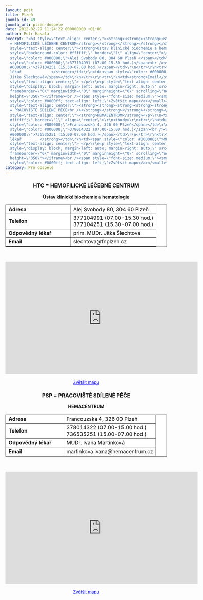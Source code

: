 ```yaml
---
layout: post
title: Plzeň
joomla_id: 49
joomla_url: plzen-dospele
date: 2012-02-29 11:24:22.000000000 +01:00
author: Petr Hasala
excerpt: "<h3 style=\"text-align: center;\"><strong><strong><strong><strong><strong><strong><strong><strong>HTC
  = HEMOFILICKÉ LÉČEBNÉ CENTRUM</strong></strong></strong></strong></strong></strong></strong></strong></h3>\r\n<p
  style=\"text-align: center;\"><strong>Ústav klinické biochemie a hematologie</strong></p>\r\n<table
  style=\"background-color: #ffffff;\" border=\"1\" align=\"center\">\r\n<tbody>\r\n<tr>\r\n<td><strong>Adresa</strong></td>\r\n<td><span
  style=\"color: #000000;\">Alej Svobody 80, 304 60 Plzeň </span></td>\r\n</tr>\r\n<tr>\r\n<td><strong>Telefon</strong></td>\r\n<td><span
  style=\"color: #000000;\">377104991 (07.00-15.30 hod.)</span><br /><span style=\"color:
  #000000;\">377104251 (15.30-07.00 hod.)</span></td>\r\n</tr>\r\n<tr>\r\n<td><strong>Odpovědný
  lékař             </strong></td>\r\n<td><span style=\"color: #000000;\">prim. MUDr.
  Jitka Šlechtová</span></td>\r\n</tr>\r\n<tr>\r\n<td><strong>Email</strong></td>\r\n<td>slechtova@fnplzen.cz</td>\r\n</tr>\r\n</tbody>\r\n</table>\r\n<p
  style=\"text-align: center;\"> </p>\r\n<p style=\"text-align: center;\"><iframe
  style=\"display: block; margin-left: auto; margin-right: auto;\" src=\"http://maps.google.cz/maps?hl=cs&amp;q=Alej+Svobody+80,+304+60+Plze%C5%88&amp;ie=UTF8&amp;sqi=2&amp;hq=&amp;hnear=Alej+Svobody+923%2F80,+323+00+Plze%C5%88-Severn%C3%AD+P%C5%99edm%C4%9Bst%C3%AD&amp;t=h&amp;brcurrent=5,0,0&amp;ll=49.762306,13.380232&amp;spn=0.019405,0.051498&amp;z=14&amp;iwloc=A&amp;output=embed\"
  frameborder=\"0\" marginwidth=\"0\" marginheight=\"0\" scrolling=\"no\" width=\"600\"
  height=\"350\"></iframe><br /><span style=\"font-size: medium;\"><small><a href=\"http://maps.google.cz/maps?hl=cs&amp;q=Alej+Svobody+80,+304+60+Plze%C5%88&amp;ie=UTF8&amp;sqi=2&amp;hq=&amp;hnear=Alej+Svobody+923%2F80,+323+00+Plze%C5%88-Severn%C3%AD+P%C5%99edm%C4%9Bst%C3%AD&amp;t=h&amp;brcurrent=5,0,0&amp;ll=49.762306,13.380232&amp;spn=0.019405,0.051498&amp;z=14&amp;iwloc=A&amp;source=embed\"
  style=\"color: #0000ff; text-align: left;\">Zvětšit mapu</a></small></span></p>\r\n<h3
  style=\"text-align: center;\"><strong><strong><strong><strong><strong><strong><strong><strong>PSP
  = PRACOVIŠTĚ SDÍLENÉ PÉČE<br /></strong></strong></strong></strong></strong></strong></strong></strong></h3>\r\n<p
  style=\"text-align: center;\"><strong>HEMACENTRUM</strong></p>\r\n<table style=\"background-color:
  #ffffff;\" border=\"1\" align=\"center\">\r\n<tbody>\r\n<tr>\r\n<td><strong>Adresa</strong></td>\r\n<td><span
  style=\"color: #000000;\">Francouzská 4, 326 00 Plzeň</span></td>\r\n</tr>\r\n<tr>\r\n<td><strong>Telefon</strong></td>\r\n<td><span
  style=\"color: #000000;\">378014322 (07.00-15.00 hod.)</span><br /><span style=\"color:
  #000000;\">736535251 (15.00-07.00 hod.)</span></td>\r\n</tr>\r\n<tr>\r\n<td><strong>Odpovědný
  lékař        </strong></td>\r\n<td><span style=\"color: #000000;\">MUDr. Ivana Martínková</span></td>\r\n</tr>\r\n<tr>\r\n<td><strong>Email</strong></td>\r\n<td>martinkova.ivana@hemacentrum.cz</td>\r\n</tr>\r\n</tbody>\r\n</table>\r\n<p
  style=\"text-align: center;\"> </p>\r\n<p style=\"text-align: center;\"><iframe
  style=\"display: block; margin-left: auto; margin-right: auto;\" src=\"http://maps.google.cz/maps?f=q&amp;source=s_q&amp;hl=cs&amp;geocode=&amp;q=Francouzsk%C3%A1+4,+326+00+Plze%C5%88&amp;aq=&amp;sll=49.930008,15.369873&amp;sspn=4.271987,11.634521&amp;brcurrent=5,0,0&amp;ie=UTF8&amp;hq=&amp;hnear=Francouzsk%C3%A1+t%C5%99%C3%ADda+2080%2F4,+326+00+Plze%C5%88-V%C3%BDchodn%C3%AD+P%C5%99edm%C4%9Bst%C3%AD&amp;t=h&amp;ll=49.730804,13.400831&amp;spn=0.019418,0.051498&amp;z=14&amp;iwloc=A&amp;output=embed\"
  frameborder=\"0\" marginwidth=\"0\" marginheight=\"0\" scrolling=\"no\" width=\"600\"
  height=\"350\"></iframe><br /><span style=\"font-size: medium;\"><small><a href=\"http://maps.google.cz/maps?f=q&amp;source=embed&amp;hl=cs&amp;geocode=&amp;q=Francouzsk%C3%A1+4,+326+00+Plze%C5%88&amp;aq=&amp;sll=49.930008,15.369873&amp;sspn=4.271987,11.634521&amp;brcurrent=5,0,0&amp;ie=UTF8&amp;hq=&amp;hnear=Francouzsk%C3%A1+t%C5%99%C3%ADda+2080%2F4,+326+00+Plze%C5%88-V%C3%BDchodn%C3%AD+P%C5%99edm%C4%9Bst%C3%AD&amp;t=h&amp;ll=49.730804,13.400831&amp;spn=0.019418,0.051498&amp;z=14&amp;iwloc=A\"
  style=\"color: #0000ff; text-align: left;\">Zvětšit mapu</a></small></span></p>"
category: Pro dospělé
---
```

<h3 style="text-align: center;"><strong><strong><strong><strong><strong><strong><strong><strong>HTC = HEMOFILICKÉ LÉČEBNÉ CENTRUM</strong></strong></strong></strong></strong></strong></strong></strong></h3>
<p style="text-align: center;"><strong>Ústav klinické biochemie a hematologie</strong></p>
<table style="background-color: #ffffff;" border="1" align="center">
<tbody>
<tr>
<td><strong>Adresa</strong></td>
<td><span style="color: #000000;">Alej Svobody 80, 304 60 Plzeň </span></td>
</tr>
<tr>
<td><strong>Telefon</strong></td>
<td><span style="color: #000000;">377104991 (07.00-15.30 hod.)</span><br /><span style="color: #000000;">377104251 (15.30-07.00 hod.)</span></td>
</tr>
<tr>
<td><strong>Odpovědný lékař             </strong></td>
<td><span style="color: #000000;">prim. MUDr. Jitka Šlechtová</span></td>
</tr>
<tr>
<td><strong>Email</strong></td>
<td>slechtova@fnplzen.cz</td>
</tr>
</tbody>
</table>
<p style="text-align: center;"> </p>
<p style="text-align: center;"><iframe style="display: block; margin-left: auto; margin-right: auto;" src="http://maps.google.cz/maps?hl=cs&amp;q=Alej+Svobody+80,+304+60+Plze%C5%88&amp;ie=UTF8&amp;sqi=2&amp;hq=&amp;hnear=Alej+Svobody+923%2F80,+323+00+Plze%C5%88-Severn%C3%AD+P%C5%99edm%C4%9Bst%C3%AD&amp;t=h&amp;brcurrent=5,0,0&amp;ll=49.762306,13.380232&amp;spn=0.019405,0.051498&amp;z=14&amp;iwloc=A&amp;output=embed" frameborder="0" marginwidth="0" marginheight="0" scrolling="no" width="600" height="350"></iframe><br /><span style="font-size: medium;"><small><a href="http://maps.google.cz/maps?hl=cs&amp;q=Alej+Svobody+80,+304+60+Plze%C5%88&amp;ie=UTF8&amp;sqi=2&amp;hq=&amp;hnear=Alej+Svobody+923%2F80,+323+00+Plze%C5%88-Severn%C3%AD+P%C5%99edm%C4%9Bst%C3%AD&amp;t=h&amp;brcurrent=5,0,0&amp;ll=49.762306,13.380232&amp;spn=0.019405,0.051498&amp;z=14&amp;iwloc=A&amp;source=embed" style="color: #0000ff; text-align: left;">Zvětšit mapu</a></small></span></p>
<h3 style="text-align: center;"><strong><strong><strong><strong><strong><strong><strong><strong>PSP = PRACOVIŠTĚ SDÍLENÉ PÉČE<br /></strong></strong></strong></strong></strong></strong></strong></strong></h3>
<p style="text-align: center;"><strong>HEMACENTRUM</strong></p>
<table style="background-color: #ffffff;" border="1" align="center">
<tbody>
<tr>
<td><strong>Adresa</strong></td>
<td><span style="color: #000000;">Francouzská 4, 326 00 Plzeň</span></td>
</tr>
<tr>
<td><strong>Telefon</strong></td>
<td><span style="color: #000000;">378014322 (07.00-15.00 hod.)</span><br /><span style="color: #000000;">736535251 (15.00-07.00 hod.)</span></td>
</tr>
<tr>
<td><strong>Odpovědný lékař        </strong></td>
<td><span style="color: #000000;">MUDr. Ivana Martínková</span></td>
</tr>
<tr>
<td><strong>Email</strong></td>
<td>martinkova.ivana@hemacentrum.cz</td>
</tr>
</tbody>
</table>
<p style="text-align: center;"> </p>
<p style="text-align: center;"><iframe style="display: block; margin-left: auto; margin-right: auto;" src="http://maps.google.cz/maps?f=q&amp;source=s_q&amp;hl=cs&amp;geocode=&amp;q=Francouzsk%C3%A1+4,+326+00+Plze%C5%88&amp;aq=&amp;sll=49.930008,15.369873&amp;sspn=4.271987,11.634521&amp;brcurrent=5,0,0&amp;ie=UTF8&amp;hq=&amp;hnear=Francouzsk%C3%A1+t%C5%99%C3%ADda+2080%2F4,+326+00+Plze%C5%88-V%C3%BDchodn%C3%AD+P%C5%99edm%C4%9Bst%C3%AD&amp;t=h&amp;ll=49.730804,13.400831&amp;spn=0.019418,0.051498&amp;z=14&amp;iwloc=A&amp;output=embed" frameborder="0" marginwidth="0" marginheight="0" scrolling="no" width="600" height="350"></iframe><br /><span style="font-size: medium;"><small><a href="http://maps.google.cz/maps?f=q&amp;source=embed&amp;hl=cs&amp;geocode=&amp;q=Francouzsk%C3%A1+4,+326+00+Plze%C5%88&amp;aq=&amp;sll=49.930008,15.369873&amp;sspn=4.271987,11.634521&amp;brcurrent=5,0,0&amp;ie=UTF8&amp;hq=&amp;hnear=Francouzsk%C3%A1+t%C5%99%C3%ADda+2080%2F4,+326+00+Plze%C5%88-V%C3%BDchodn%C3%AD+P%C5%99edm%C4%9Bst%C3%AD&amp;t=h&amp;ll=49.730804,13.400831&amp;spn=0.019418,0.051498&amp;z=14&amp;iwloc=A" style="color: #0000ff; text-align: left;">Zvětšit mapu</a></small></span></p>
